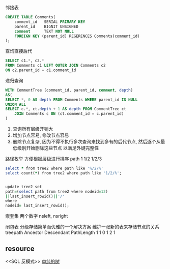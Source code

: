 邻接表
```sql
CREATE TABLE Comments(
    comment_id   SERIAL PRIMARY KEY
    parent_id    BIGNIT UNSIGNED
    comment      TEXT NOT NULL
    FOREIGN KEY (parent_id) REGERENCES Comments(comment_id)
);

```
查询直接后代
```sql
SELECT c1.*, c2.*
FROM Comments c1 LEFT OUTER JOIN Comments c2
ON c2.parent_id = c1.comment_id
```

递归查询
```sql
WITH CommentTree (comment_id, parent_id, comment, depth)
AS(
SELECT *, 0 AS depth FROM Comments WHERE parent_id IS NULL
UNION ALL
SELECT c.*, ct.depth + 1 AS depth FROM CommentTree ct
    JOIN Comments c ON (ct.comment_id = c.parent_id)
)
```

1. 查询所有层级开销大
2. 增加节点容易, 修改节点容易
3. 删除节点复杂, 因为不得不执行多次查询来找到多有的后代节点, 然后逐个从最低级别开始删除这些节点 以满足外键完整性

路径枚举
方便根据层级进行排序
path
1
1/2
1/2/3
```ruby
select * from tree2 where path like '%/2/%'
select count(*) from tree2 where path like '1/2/%';


update tree2 set
path=(select path from tree2 where nodeid=12)
||last_insert_rowid()||'/'
where
nodeid= last_insert_rowid();

```

嵌套集
两个数字 nsleft, nsright

闭包表
分级存储简单而优雅的一个解决方案
维护一张新的表来存储节点的关系
treepath
Ancestor Descendant  PathLength
1             1          0
1             2          1


## resource
<<SQL 反模式>>
[单纯的树](http://www.cnblogs.com/kissdodog/p/3297894.html)